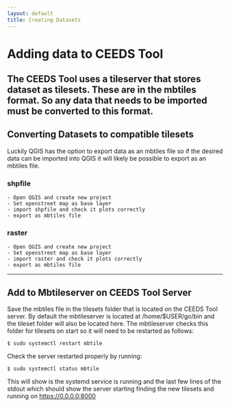 ```yaml
---
layout: default
title: Creating Datasets
---
```


# Adding data to CEEDS Tool
The CEEDS Tool uses a tileserver that stores dataset as tilesets. These are in the mbtiles format.
So any data that needs to be imported must be converted to this format.
---
## Converting Datasets to compatible tilesets
Luckily QGIS has the option to export data as an mbtiles file so if the desired data can be imported
into QGIS it will likely be possible to export as an mbtiles file.

### shpfile 

    - Open QGIS and create new project
    - Set openstreet map as base layer
    - import shpfile and check it plots correctly
    - export as mbtiles file

### raster

    - Open QGIS and create new project
    - Set openstreet map as base layer
    - import raster and check it plots correctly
    - export as mbtiles file
---
## Add to Mbtileserver on CEEDS Tool Server

Save the mbtiles file in the tilesets folder that is located on the CEEDS Tool server.
By default the mbtileserver is located at /home/$USER/go/bin and the tileset folder will also be
located here. The mbtileserver checks this folder for tilesets on start so it will need to be restarted 
as follows:

````shell
$ sudo systemctl restart mbtile
````
Check the server restarted properly by running:

````shell
$ sudo systemctl status mbtile
````

This will show is the systemd service is running and the last few lines of the stdout which should show the server
starting finding the new tilesets and running on https://0.0.0.0:8000

